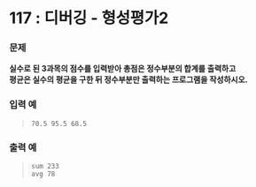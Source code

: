 # 117 : 디버깅 - 형성평가2

### 문제
**실수로 된 3과목의 점수를 입력받아 총점은 정수부분의 합계를 출력하고  
평균은 실수의 평균을 구한 뒤 정수부분만 출력하는 프로그램을 작성하시오.**

### 입력 예
>     70.5 95.5 68.5

### 출력 예
>     sum 233
>     avg 78

